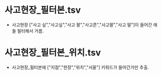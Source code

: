 # 사고현장_필터본.tsv
- 사고현장 ["사고 싶","사고싶","사고 팔","사고픈","사고팔","사고 말"]이 들어간 애들 필터해서 거름.

# 사고현장_필터본_위치.tsv
- 사고현장_필터본에 ["지점","현장","위치","서울"] 키워드가 들어간거만 추출.
